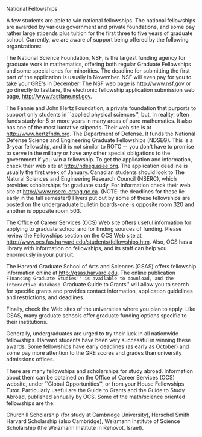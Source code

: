 National Fellowships

A few students are able to win national fellowships. The national fellowships are awarded by various government and private foundations, and some pay rather large stipends plus tuition for the first three to five years of graduate school. Currently, we are aware of support being offered by the following organizations:

The National Science Foundation, NSF, is the largest funding agency for graduate work in mathematics, offering both regular Graduate Fellowships and some special ones for minorities. The deadline for submitting the first part of the application is usually in November. NSF will even pay for you to take your GRE's in December!
The NSF web page is http://www.nsf.gov or go directly to fastlane, the electronic fellowship application submission web page, http://www.fastlane.nsf.gov.

The Fannie and John Hertz Foundation, a private foundation that purports to support only students in ``applied physical sciences'', but, in reality, often funds study for 5 or more years in many areas of pure mathematics. It also has one of the most lucrative stipends. Their web site is at http://www.hertzfndn.org.
The Department of Defense. It funds the National Defense Science and Engineering Graduate Fellowships (NDSEG). This is a 3-year fellowship, and it is not similar to ROTC -- you don't have to promise to serve in the military or have any other special obligations to the government if you win a fellowship. To get the application and information, check their web site at http://ndseg.asee.org. The application deadline is usually the first week of January.
Canadian students should look to The Natural Sciences and Engineering Research Council (NSERC), which provides scholarships for graduate study. For information check their web site at http://www.nserc-crsng.gc.ca. (NOTE: the deadlines for these lie early in the fall semester!)
Flyers put out by some of these fellowships are posted on the undergraduate bulletin boards-one is opposite room 320 and another is opposite room 503.

The Office of Career Services (OCS) Web site offers useful information for applying to graduate school and for finding sources of funding. Please review the Fellowships section on the OCS Web site at http://www.ocs.fas.harvard.edu/students/fellowships.htm. Also, OCS has a library with information on fellowships, and its staff can help you enormously in your pursuit.

The Harvard Graduate School of Arts and Sciences (GSAS) offers fellowship information online at http://gsas.harvard.edu. The online publication ``Financing Graduate Studies'' is available to download, and the interactive database ``Graduate Guide to Grants'' will allow you to search for specific grants and provides contact information, application guidelines and restrictions, and deadlines.

Finally, check the Web sites of the universities where you plan to apply. Like GSAS, many graduate schools offer graduate funding options specific to their institutions.

Generally, undergraduates are urged to try their luck in all nationwide fellowships. Harvard students have been very successful in winning these awards. Some fellowships have early deadlines (as early as October) and some pay more attention to the GRE scores and grades than university admissions offices.

There are many fellowships and scholarships for study abroad. Information about them can be obtained on the Office of Career Services (OCS) website, under ``Global Opportunities'', or from your House Fellowships Tutor. Particularly useful are the Guide to Grants and the Guide to Study Abroad, published annually by OCS. Some of the math/science oriented fellowships are the:

Churchill Scholarship (for study at Cambridge University),
Herschel Smith Harvard Scholarship (also Cambridge),
Weizmann Institute of Science Scholarship (the Weizmann Institute in Rehovot, Israel).
